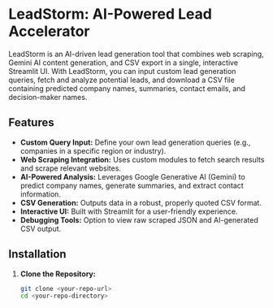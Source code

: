 # LeadStorm: AI-Powered Lead Accelerator

LeadStorm is an AI-driven lead generation tool that combines web scraping, Gemini AI content generation, and CSV export in a single, interactive Streamlit UI. With LeadStorm, you can input custom lead generation queries, fetch and analyze potential leads, and download a CSV file containing predicted company names, summaries, contact emails, and decision-maker names.

## Features

- **Custom Query Input:** Define your own lead generation queries (e.g., companies in a specific region or industry).
- **Web Scraping Integration:** Uses custom modules to fetch search results and scrape relevant websites.
- **AI-Powered Analysis:** Leverages Google Generative AI (Gemini) to predict company names, generate summaries, and extract contact information.
- **CSV Generation:** Outputs data in a robust, properly quoted CSV format.
- **Interactive UI:** Built with Streamlit for a user-friendly experience.
- **Debugging Tools:** Option to view raw scraped JSON and AI-generated CSV output.

## Installation

1. **Clone the Repository:**
   ```bash
   git clone <your-repo-url>
   cd <your-repo-directory>
